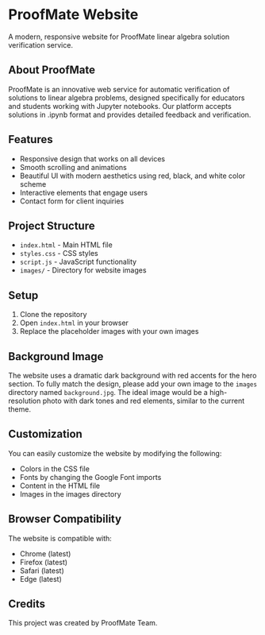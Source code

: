 # ProofMate Website

A modern, responsive website for ProofMate linear algebra solution verification service.

## About ProofMate

ProofMate is an innovative web service for automatic verification of solutions to linear algebra problems, designed specifically for educators and students working with Jupyter notebooks. Our platform accepts solutions in .ipynb format and provides detailed feedback and verification.

## Features

- Responsive design that works on all devices
- Smooth scrolling and animations
- Beautiful UI with modern aesthetics using red, black, and white color scheme
- Interactive elements that engage users
- Contact form for client inquiries

## Project Structure

- `index.html` - Main HTML file
- `styles.css` - CSS styles
- `script.js` - JavaScript functionality
- `images/` - Directory for website images

## Setup

1. Clone the repository
2. Open `index.html` in your browser
3. Replace the placeholder images with your own images

## Background Image

The website uses a dramatic dark background with red accents for the hero section. To fully match the design, please add your own image to the `images` directory named `background.jpg`. The ideal image would be a high-resolution photo with dark tones and red elements, similar to the current theme.

## Customization

You can easily customize the website by modifying the following:

- Colors in the CSS file
- Fonts by changing the Google Font imports
- Content in the HTML file
- Images in the images directory

## Browser Compatibility

The website is compatible with:
- Chrome (latest)
- Firefox (latest)
- Safari (latest)
- Edge (latest)

## Credits

This project was created by ProofMate Team. 